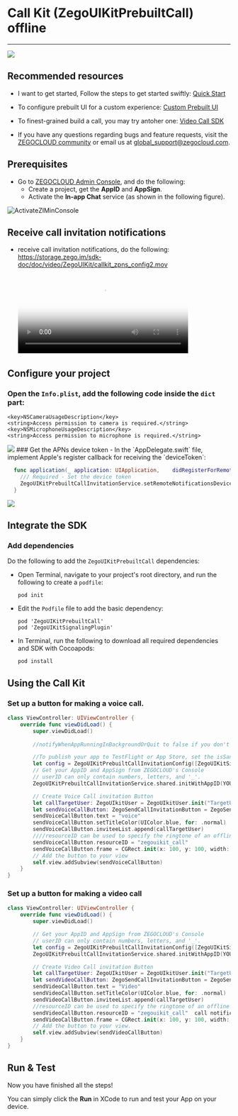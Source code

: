 # Call Kit (ZegoUIKitPrebuiltCall) offline

- - -

<img src="https://storage.zego.im/sdk-doc/Pics/ZegoUIKit/Flutter/call/invitation_calls.gif" >

## Recommended resources

- I want to get started, Follow the steps to get started swiftly: [Quick Start](https://docs.zegocloud.com/article/14819)

- To configure prebuilt UI for a custom experience: [Custom Prebuilt UI](https://docs.zegocloud.com/article/14765)

- To finest-grained build a call, you may try antoher one: [Video Call SDK](https://docs.zegocloud.com/article/5540)

- If you have any questions regarding bugs and feature requests, visit the [ZEGOCLOUD community](https://discord.gg/EtNRATttyp) or email us at global_support@zegocloud.com.

## Prerequisites

- Go to [ZEGOCLOUD Admin Console](https://console.zegocloud.com), and do the following:
  - Create a project, get the **AppID** and **AppSign**.
  - Activate the **In-app Chat** service (as shown in the following figure).

![ActivateZIMinConsole](https://storage.zego.im/sdk-doc/Pics/InappChat/ActivateZIMinConsole2.png)

## Receive call invitation notifications

- receive call invitation notifications, do the following: https://storage.zego.im/sdk-doc/doc/video/ZegoUIKit/callkit_zpns_config2.mov
<video poster="http://storage.zego.im/Pics/ZegoUIKit/videos/how_to_enable_offline_call_invitation_ios.png" src="https://storage.zego.im/sdk-doc/doc/video/ZegoUIKit/callkit_zpns_config2.mov" width="80%" preload="auto" controls></video>


## Configure your project
### Open the `Info.plist`, add the following code inside the `dict` part:
```plist
<key>NSCameraUsageDescription</key>
<string>Access permission to camera is required.</string>
<key>NSMicrophoneUsageDescription</key>
<string>Access permission to microphone is required.</string>
```
<image src="https://storage.zego.im/sdk-doc/Pics/ZegoUIKit/iOS/add_mic_camera_permissions.png">
### Get the APNs device token
- In the `AppDelegate.swift` file, implement Apple's register callback for receiving the `deviceToken`:

```swift
  func application(_ application: UIApplication,    didRegisterForRemoteNotificationsWithDeviceToken deviceToken: Data){
    /// Required - Set the device token
    ZegoUIKitPrebuiltCallInvitationService.setRemoteNotificationsDeviceToken(deviceToken)
  }
```
<image src="https://storage.zego.im/sdk-doc/Pics/ZegoUIKit/iOS/device_token.png">


## Integrate the SDK

### Add dependencies

Do the following to add the `ZegoUIKitPrebuiltCall` dependencies:

- Open Terminal, navigate to your project's root directory, and run the following to create a `podfile`: 

    ```
    pod init
    ```
- Edit the `Podfile` file to add the basic dependency:

    ```
    pod 'ZegoUIKitPrebuiltCall'
    pod 'ZegoUIKitSignalingPlugin'
    ```

- In Terminal, run the following to download all required dependencies and SDK with Cocoapods:

    ```
    pod install
    ```


## Using the Call Kit
### Set up a button for making a voice call.
```swift
class ViewController: UIViewController {
    override func viewDidLoad() {
        super.viewDidLoad()
 
        //notifyWhenAppRunningInBackgroundOrQuit to false if you don't need to receive a call invitation notification while your app running in the background or quit.

        //To publish your app to TestFlight or App Store, set the isSandboxEnvironment to false before starting building. To debug locally, set it to true. Ignore this when the notifyWhenAppRunningInBackgroundOrQuit is false.
        let config = ZegoUIKitPrebuiltCallInvitationConfig([ZegoUIKitSignalingPlugin()], notifyWhenAppRunningInBackgroundOrQuit: true, isSandboxEnvironment: false)
        // Get your AppID and AppSign from ZEGOCLOUD's Console
        // userID can only contain numbers, letters, and '_'.
        ZegoUIKitPrebuiltCallInvitationService.shared.initWithAppID(YOUR_APPID, appSign: YOUR_APP_SIGN, userID:YOUR_USER_ID, userName:YOUR_USER_NAME, config: config)

        // Create Voice Call invitation Button
        let callTargetUser: ZegoUIkitUser = ZegoUIkitUser.init("TargetUserID", "TargetUserName")
        let sendVoiceCallButton: ZegoSendCallInvitationButton = ZegoSendCallInvitationButton(ZegoInvitationType.voiceCall.rawValue)
        sendVoiceCallButton.text = "voice"
        sendVoiceCallButton.setTitleColor(UIColor.blue, for: .normal)
        sendVoiceCallButton.inviteeList.append(callTargetUser)
        ////resourceID can be used to specify the ringtone of an offline call invitation, which must be set to the same value as the Push Resource ID in ZEGOCLOUD Admin Console. This only takes effect when the ZegoUIKitPrebuiltCallInvitationConfig`s notifyWhenAppRunningInBackgroundOrQuit is true
        sendVoiceCallButton.resourceID = "zegouikit_call" 
        sendVoiceCallButton.frame = CGRect.init(x: 100, y: 100, width: 150, height: 40)
        // Add the button to your view
        self.view.addSubview(sendVoiceCallButton)
    }
}
```

### Set up a button for making a video call
```swift
class ViewController: UIViewController {
    override func viewDidLoad() {
        super.viewDidLoad()

        // Get your AppID and AppSign from ZEGOCLOUD's Console
        // userID can only contain numbers, letters, and '_'. 
        let config = ZegoUIKitPrebuiltCallInvitationConfig([ZegoUIKitSignalingPlugin()], notifyWhenAppRunningInBackgroundOrQuit: true, isSandboxEnvironment: false)
        ZegoUIKitPrebuiltCallInvitationService.shared.initWithAppID(YOUR_APPID, appSign: YOUR_APP_SIGN, userID:YOUR_USER_ID, userName:YOUR_USER_NAME, config: config)

        // Create Video Call invitation Button
        let callTargetUser: ZegoUIkitUser = ZegoUIkitUser.init("TargetUserID", "TargetUserName")
        let sendVideoCallButton: ZegoSendCallInvitationButton = ZegoSendCallInvitationButton(ZegoInvitationType.videoCall.rawValue)
        sendVideoCallButton.text = "Video"
        sendVideoCallButton.setTitleColor(UIColor.blue, for: .normal)
        sendVideoCallButton.inviteeList.append(callTargetUser)
        //resourceID can be used to specify the ringtone of an offline call invitation, which must be set to the same value as the Push Resource ID in ZEGOCLOUD Admin Console. This only takes effect when the ZegoUIKitPrebuiltCallInvitationConfig`s  notifyWhenAppRunningInBackgroundOrQuit is true
        sendVideoCallButton.resourceID = "zegouikit_call"  call notification
        sendVideoCallButton.frame = CGRect.init(x: 100, y: 100, width: 150, height: 40)
        // Add the button to your view.
        self.view.addSubview(sendVideoCallButton)
    }
}
```

## Run & Test

Now you have finished all the steps!

You can simply click the **Run** in XCode to run and test your App on your device.
